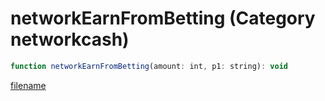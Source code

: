 # networkEarnFromBetting (Category networkcash)

```js
function networkEarnFromBetting(amount: int, p1: string): void
```

[filename](networkEarnFromBetting_m.md ':include')